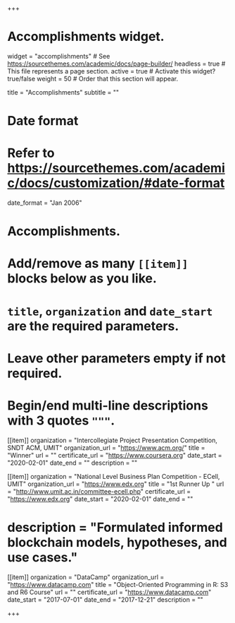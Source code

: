 +++
# Accomplishments widget.
widget = "accomplishments"  # See https://sourcethemes.com/academic/docs/page-builder/
headless = true  # This file represents a page section.
active = true  # Activate this widget? true/false
weight = 50  # Order that this section will appear.

title = "Accomplish&shy;ments"
subtitle = ""

# Date format
#   Refer to https://sourcethemes.com/academic/docs/customization/#date-format
date_format = "Jan 2006"

# Accomplishments.
#   Add/remove as many `[[item]]` blocks below as you like.
#   `title`, `organization` and `date_start` are the required parameters.
#   Leave other parameters empty if not required.
#   Begin/end multi-line descriptions with 3 quotes `"""`.

[[item]]
  organization = "Intercollegiate Project Presentation Competition, SNDT ACM, UMIT"
  organization_url = "https://www.acm.org/"
  title = "Winner"
  url = ""
  certificate_url = "https://www.coursera.org"
  date_start = "2020-02-01"
  date_end = ""
  description = ""

[[item]]
  organization = "National Level Business Plan Competition - ECell, UMIT"
  organization_url = "https://www.edx.org"
  title = "1st Runner Up "
  url = "http://www.umit.ac.in/committee-ecell.php"
  certificate_url = "https://www.edx.org"
  date_start = "2020-02-01"
  date_end = ""
 # description = "Formulated informed blockchain models, hypotheses, and use cases."
  
[[item]]
  organization = "DataCamp"
  organization_url = "https://www.datacamp.com"
  title = "Object-Oriented Programming in R: S3 and R6 Course"
  url = ""
  certificate_url = "https://www.datacamp.com"
  date_start = "2017-07-01"
  date_end = "2017-12-21"
  description = ""

+++
